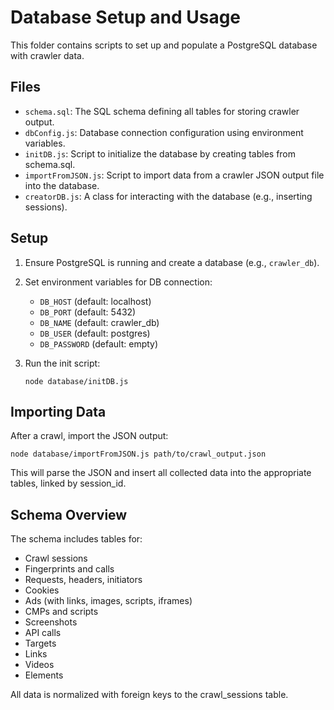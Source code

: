 # Database Setup and Usage

This folder contains scripts to set up and populate a PostgreSQL database with crawler data.

## Files

- `schema.sql`: The SQL schema defining all tables for storing crawler output.
- `dbConfig.js`: Database connection configuration using environment variables.
- `initDB.js`: Script to initialize the database by creating tables from schema.sql.
- `importFromJSON.js`: Script to import data from a crawler JSON output file into the database.
- `creatorDB.js`: A class for interacting with the database (e.g., inserting sessions).

## Setup

1. Ensure PostgreSQL is running and create a database (e.g., `crawler_db`).
2. Set environment variables for DB connection:

   - `DB_HOST` (default: localhost)
   - `DB_PORT` (default: 5432)
   - `DB_NAME` (default: crawler_db)
   - `DB_USER` (default: postgres)
   - `DB_PASSWORD` (default: empty)

3. Run the init script:
   ```
   node database/initDB.js
   ```

## Importing Data

After a crawl, import the JSON output:

```
node database/importFromJSON.js path/to/crawl_output.json
```

This will parse the JSON and insert all collected data into the appropriate tables, linked by session_id.

## Schema Overview

The schema includes tables for:

- Crawl sessions
- Fingerprints and calls
- Requests, headers, initiators
- Cookies
- Ads (with links, images, scripts, iframes)
- CMPs and scripts
- Screenshots
- API calls
- Targets
- Links
- Videos
- Elements

All data is normalized with foreign keys to the crawl_sessions table.
